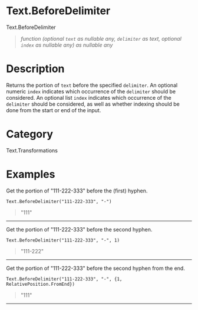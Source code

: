 # Text.BeforeDelimiter
Text.BeforeDelimiter
> _function (optional <code>text</code> as nullable any, <code>delimiter</code> as text, optional <code>index</code> as nullable any) as nullable any_

# Description 
Returns the portion of <code>text</code> before the specified <code>delimiter</code>.
    An optional numeric <code>index</code> indicates which occurrence of the <code>delimiter</code> should be considered.
    An optional list <code>index</code> indicates which occurrence of the <code>delimiter</code> should be considered, as well as whether indexing should be done from the start or end of the input.
# Category 
Text.Transformations
# Examples 
Get the portion of "111-222-333" before the (first) hyphen.
```
Text.BeforeDelimiter("111-222-333", "-")
```
> "111"
***
Get the portion of "111-222-333" before the second hyphen.
```
Text.BeforeDelimiter("111-222-333", "-", 1)
```
> "111-222"
***
Get the portion of "111-222-333" before the second hyphen from the end.
```
Text.BeforeDelimiter("111-222-333", "-", {1, RelativePosition.FromEnd})
```
> "111"
***
